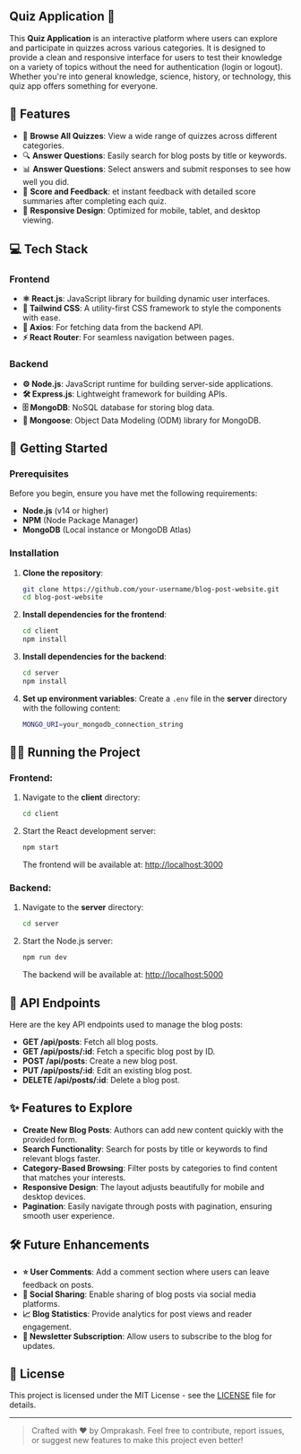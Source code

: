 ## **Quiz Application 🌟**

This **Quiz Application** is an interactive platform where users can explore and participate in quizzes across various categories. It is designed to provide a clean and responsive interface for users to test their knowledge on a variety of topics without the need for authentication (login or logout). Whether you're into general knowledge, science, history, or technology, this quiz app offers something for everyone.

## **🌟 Features**

- 📰 **Browse All Quizzes**: View a wide range of quizzes across different categories.
- 🔍 **Answer Questions**: Easily search for blog posts by title or keywords.
- 📊 **Answer Questions**: Select answers and submit responses to see how well you did.
- 📅 **Score and Feedback**: et instant feedback with detailed score summaries after completing each quiz.
- 📱 **Responsive Design**: Optimized for mobile, tablet, and desktop viewing.

## **💻 Tech Stack**

### **Frontend**
- **⚛️ React.js**: JavaScript library for building dynamic user interfaces.
- **🎨 Tailwind CSS**: A utility-first CSS framework to style the components with ease.
- **📡 Axios**: For fetching data from the backend API.
- **⚡ React Router**: For seamless navigation between pages.

### **Backend**
- **⚙️ Node.js**: JavaScript runtime for building server-side applications.
- **🛠 Express.js**: Lightweight framework for building APIs.
- **🗄 MongoDB**: NoSQL database for storing blog data.
- **🌱 Mongoose**: Object Data Modeling (ODM) library for MongoDB.

## **🚀 Getting Started**

### **Prerequisites**
Before you begin, ensure you have met the following requirements:
- **Node.js** (v14 or higher)
- **NPM** (Node Package Manager)
- **MongoDB** (Local instance or MongoDB Atlas)

### **Installation**

1. **Clone the repository**:
    ```bash
    git clone https://github.com/your-username/blog-post-website.git
    cd blog-post-website
    ```

2. **Install dependencies for the frontend**:
    ```bash
    cd client
    npm install
    ```

3. **Install dependencies for the backend**:
    ```bash
    cd server
    npm install
    ```

4. **Set up environment variables**:
    Create a `.env` file in the **server** directory with the following content:
    ```bash
    MONGO_URI=your_mongodb_connection_string
    ```

## **🏃‍♂️ Running the Project**

### **Frontend**:
1. Navigate to the **client** directory:
    ```bash
    cd client
    ```

2. Start the React development server:
    ```bash
    npm start
    ```

   The frontend will be available at: [http://localhost:3000](http://localhost:3000)

### **Backend**:
1. Navigate to the **server** directory:
    ```bash
    cd server
    ```

2. Start the Node.js server:
    ```bash
    npm run dev
    ```

   The backend will be available at: [http://localhost:5000](http://localhost:5000)

## **📄 API Endpoints**

Here are the key API endpoints used to manage the blog posts:

- **GET /api/posts**: Fetch all blog posts.
- **GET /api/posts/:id**: Fetch a specific blog post by ID.
- **POST /api/posts**: Create a new blog post.
- **PUT /api/posts/:id**: Edit an existing blog post.
- **DELETE /api/posts/:id**: Delete a blog post.


## **✨ Features to Explore**

- **Create New Blog Posts**: Authors can add new content quickly with the provided form.
- **Search Functionality**: Search for posts by title or keywords to find relevant blogs faster.
- **Category-Based Browsing**: Filter posts by categories to find content that matches your interests.
- **Responsive Design**: The layout adjusts beautifully for mobile and desktop devices.
- **Pagination**: Easily navigate through posts with pagination, ensuring smooth user experience.

## **🛠 Future Enhancements**

- **⭐ User Comments**: Add a comment section where users can leave feedback on posts.
- **🔗 Social Sharing**: Enable sharing of blog posts via social media platforms.
- **📈 Blog Statistics**: Provide analytics for post views and reader engagement.
- **📧 Newsletter Subscription**: Allow users to subscribe to the blog for updates.

## **📝 License**

This project is licensed under the MIT License - see the [LICENSE](LICENSE) file for details.

---

> Crafted with ❤️ by Omprakash. Feel free to contribute, report issues, or suggest new features to make this project even better!


